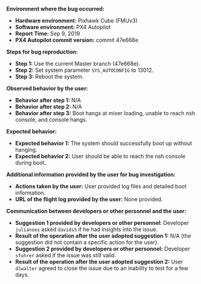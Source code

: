**Environment where the bug occurred:**

- **Hardware environment:** Pixhawk Cube (FMUv3)
- **Software environment:** PX4 Autopilot
- **Report Time:** Sep 9, 2019
- **PX4 Autopilot commit version:** commit 47e668e

**Steps for bug reproduction:**

- **Step 1:** Use the current Master branch (47e668e).
- **Step 2:** Set system parameter `SYS_AUTOCONFIG` to 13012.
- **Step 3:** Reboot the system.

**Observed behavior by the user:**

- **Behavior after step 1:** N/A
- **Behavior after step 2:** N/A
- **Behavior after step 3:** Boot hangs at mixer loading, unable to reach nsh console, and console hangs.

**Expected behavior:**

- **Expected behavior 1:** The system should successfully boot up without hanging.
- **Expected behavior 2:** User should be able to reach the nsh console during boot.

**Additional information provided by the user for bug investigation:**

- **Actions taken by the user:** User provided log files and detailed boot information.
- **URL of the flight log provided by the user:** None provided.

**Communication between developers or other personnel and the user:**

- **Suggestion 1 provided by developers or other personnel:** Developer `julianoes` asked `davids5` if he had insights into the issue.
- **Result of the operation after the user adopted suggestion 1:** N/A (the suggestion did not contain a specific action for the user).
- **Suggestion 2 provided by developers or other personnel:** Developer `sfuhrer` asked if the issue was still valid.
- **Result of the operation after the user adopted suggestion 2:** User `dlwalter` agreed to close the issue due to an inability to test for a few days.
